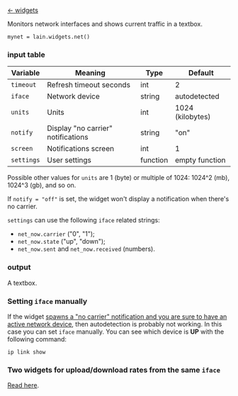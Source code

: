 [<- widgets](https://github.com/copycat-killer/lain/wiki/Widgets)

Monitors network interfaces and shows current traffic in a textbox. 

    mynet = lain.widgets.net()

### input table

Variable | Meaning | Type | Default
--- | --- | --- | ---
`timeout` | Refresh timeout seconds | int | 2
`iface` | Network device | string | autodetected
`units` | Units | int | 1024 (kilobytes) 
`notify` | Display "no carrier" notifications | string | "on"
`screen` | Notifications screen | int | 1
`settings` | User settings | function | empty function

Possible other values for `units` are 1 (byte) or multiple of 1024: 1024^2 (mb), 1024^3 (gb), and so on.

If `notify = "off"` is set, the widget won't display a notification when there's no carrier.

`settings` can use the following `iface` related strings:

- `net_now.carrier` ("0", "1");
- `net_now.state` ("up", "down");
- `net_now.sent` and `net_now.received` (numbers).

### output

A textbox.

### Setting `iface` manually

If the widget [spawns a "no carrier" notification and you are sure to have an active network device](https://github.com/copycat-killer/lain/issues/102), then autodetection is probably not working. In this case you can set `iface` manually. You can see which device is **UP** with the following command:

```shell
ip link show
```

### Two widgets for upload/download rates from the same `iface`

[Read here](https://github.com/copycat-killer/lain/issues/61).